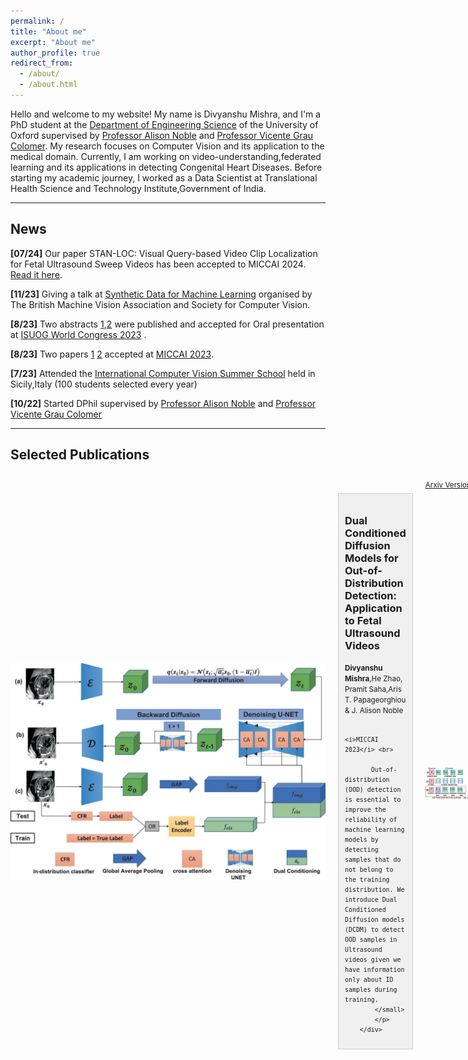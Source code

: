 ```yaml
---
permalink: /
title: "About me"
excerpt: "About me"
author_profile: true
redirect_from: 
  - /about/
  - /about.html
---
```


Hello and welcome to my website! My name is Divyanshu Mishra, and I'm a PhD student at the [Department of Engineering Science](https://ibme.ox.ac.uk/) of the University of Oxford supervised by [Professor Alison Noble](https://ibme.ox.ac.uk/person/alison-noble/) and [Professor Vicente Grau Colomer](https://ibme.ox.ac.uk/person/vicente-grau-colomer/). My research focuses on Computer Vision and its application to the medical domain. Currently, I am working on video-understanding,federated learning and its applications in detecting Congenital Heart Diseases.
Before starting my academic journey, I worked as a Data Scientist at Translational Health Science and Technology Institute,Government of India. 

---
## News

**[07/24]** Our paper STAN-LOC: Visual Query-based Video Clip Localization for Fetal Ultrasound Sweep Videos has been accepted to MICCAI 2024. [Read it here](https://link.springer.com/chapter/10.1007/978-3-031-72083-3_69).

**[11/23]** Giving a talk at [Synthetic Data for Machine Learning](https://www.bmva.org/meetings/23-11-08-Synthetic%20Data%20for%20Machine%20Learning.html)  organised by The British Machine Vision Association and Society for Computer Vision.

**[8/23]** Two abstracts [1](https://obgyn.onlinelibrary.wiley.com/doi/full/10.1002/uog.26323),[2](https://obgyn.onlinelibrary.wiley.com/doi/abs/10.1002/uog.26499) were published and accepted for Oral presentation at [ISUOG World Congress 2023](https://www.isuog.org/events/isuog-world-congress-2023.html) .

**[8/23]** Two papers [1](https://link.springer.com/chapter/10.1007/978-3-031-43907-0_21) [2](https://link.springer.com/chapter/10.1007/978-3-031-43895-0_39) accepted at [MICCAI 2023](https://conferences.miccai.org/2023/en/).

**[7/23]** Attended the [International Computer Vision Summer School](https://iplab.dmi.unict.it/icvss2023/Home)  held in Sicily,Italy (100 students selected every year)

**[10/22]** Started DPhil supervised by [Professor Alison Noble](https://ibme.ox.ac.uk/person/alison-noble/) and [Professor Vicente Grau Colomer](https://ibme.ox.ac.uk/person/vicente-grau-colomer/)



---
## Selected Publications
<section id="publications"> 
<style>
        /* Add some basic styling to arrange elements */
        .container {
            display: flex;
            align-items: center;
            justify-content: flex-start;
            gap: 20px;
        }

        .image {
            max-width: 300px; /* Adjust the width as needed */
        }

        .description-box {
            flex: 1; /* Allow the description box to grow to fill available space */
            background-color: #f0f0f0; /* Background color for the description box */
            padding: 10px;
            border: 1px solid #ccc;
        }
</style>
<div class="container">
        <img src="images/dcdm_figure.webp" alt="paper_figure" class="image">
        <div class="description-box">
            <h3>Dual Conditioned Diffusion Models for Out-of-Distribution Detection: Application to Fetal Ultrasound Videos</h3>
            <p><small><b>Divyanshu Mishra</b>,He Zhao, Pramit Saha,Aris T. Papageorghiou & J. Alison Noble <br>

            <i>MICCAI 2023</i> <br>

           Out-of-distribution (OOD) detection is essential to improve the reliability of machine learning models by detecting samples that do not belong to the training distribution. We introduce Dual Conditioned Diffusion models (DCDM) to detect OOD samples in Ultrasound videos given we have information only about ID samples during training.
            </small>
            </p>
        </div>
</div>

<a role="button" href="https://arxiv.org/pdf/2311.00469.pdf" class="btn btn-dark">Arxiv Version</a>     <a role="button" href="https://link.springer.com/chapter/10.1007/978-3-031-43907-0_21" class="btn btn-warning">Conference Version</a>


<div class="container">
        <img src="images/isofed.webp" alt="paper_figure" class="image">
        <div class="description-box">
            <h3>Rethinking Semi-Supervised Federated Learning: How to Co-train Fully-Labeled and Fully-Unlabeled Client Imaging Data</h3>
            <p><small>Pramit Saha,<b>Divyanshu Mishra</b>, J. Alison Noble <br>
            <i>MICCAI 2023</i> <br>

           The most challenging, yet practical, setting of semi-supervised federated learning (SSFL) is where a few clients have fully labeled data whereas the other clients have fully unlabeled data. This is particularly common in healthcare settings where collaborating partners (typically hospitals) may have images but not annotations. We propose IsoFed that circumvents the problem by avoiding simple averaging of supervised and semi-supervised models together. 
            </small>
            </p>
        </div>
</div>

<a role="button" href="https://arxiv.org/pdf/2310.18815v1.pdf" class="btn btn-dark">Arxiv Version</a>     <a role="button" href="https://link.springer.com/chapter/10.1007/978-3-031-43895-0_39" class="btn btn-warning">Conference Version</a>
</section>